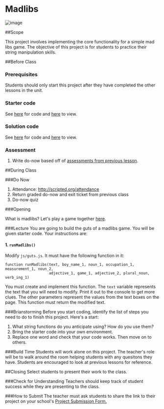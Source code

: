 # Madlibs

![image](http://i.imgur.com/7HUunNK.jpg)

##Scope

This project involves implementing the core functionality for a simple mad libs game. The objective of this project is for students to practice their string manipulation skills. 
 
##Before Class

### Prerequisites
Students should only start this project after they have completed the other lessons in the unit.

### Starter code

See [here](starter_code/) for code and [here](https://rawgit.com/ScriptEdcurriculum/curriculum/master/units/5-string/lessons/2-project/starter_code/index.html) to view.

### Solution code

See [here](starter_code/) for code and [here](https://rawgit.com/ScriptEdcurriculum/curriculum/master/units/5-string/lessons/2-project/solution_code/index.html) to view.

### Assessment

1. Write do-now based off of [assessments from previous lesson](../../../5-string/lessons/1-string/assessments/).

##During Class

###Do Now

1. Attendance: http://scripted.org/attendance
2. Return graded do-now and exit ticket from previous class
3. Do-now quiz

###Opening

What is madlibs? Let's play a game together [here](http://www.madglibs.com/showglib.php?glibid=180).

###Lecture
You are going to build the guts of a madlibs game. You will be given starter code. Your instructions are:

#### 1. `runMadlibs()`

Modify `js/guts.js`. It must have the following function in it:
```
function runMadlibs(text, boy_name_1, noun_1, occupation_1, measurement_1, noun_2, 
					adjective_1, game_1, adjective_2, plural_noun, verb_ing_1)
```

You must create and implement this function. The `text` variable represents the text that you will need to modify. Print it out to the console to get more clues. The other parameters represent the values from the text boxes on the page. This function must return the modified text. 

###Brianstorming
Before you start coding, identify the list of steps you need to do to finish this project. Here's a start:

1. What string functions do you anticipate using? How do you use them?
2. Bring the starter code into your own environment.
3. Replace one word and check that your code works. Then move on to others.

###Build Time
Students will work alone on this project. The teacher's role will be to walk around the room helping students with any quesitons they have. Students are encouraged to look at previous lessons for reference.

##Closing
Select students to present their work to the class.

###Check for Understanding
Teachers should keep track of student success while they are presenting to the class.

###How to Submit
The teacher must ask students to share the link to their project on your school's [Project Submission Form.](https://docs.google.com/a/scripted.org/spreadsheets/d/1kaVH9hmkDCbBul19583UMPxl6IJ3-4pHgBQ2BU6TKDk/edit#gid=0)
